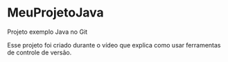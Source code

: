 # MeuProjetoJava
Projeto exemplo Java no Git

Esse projeto foi criado durante o vídeo que explica como usar ferramentas de controle de versão.
